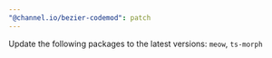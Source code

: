 ```yaml
---
"@channel.io/bezier-codemod": patch
---
```


Update the following packages to the latest versions: `meow`, `ts-morph`
